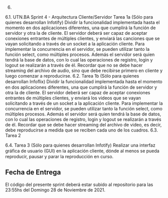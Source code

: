 6.
6.1.
UTN.BA
Sprint 4 - Arquitectura Cliente/Servidor
Tarea 1a (Sólo para quienes desarrollan Infotify)
Dividir la funcionalidad implementada hasta el momento en dos aplicaciones diferentes, una que
cumplirá la función de servidor y otra la de cliente. El servidor deberá ser capaz de aceptar conexiones
entrantes de múltiples clientes, y enviará las canciones que se vayan solicitando a través de un socket
a la aplicación cliente. Para implementar la concurrencia en el servidor, se pueden utilizar tanto la
función select, como múltiples procesos. Además el servidor será quien tendrá la base de datos, con lo
cual las operaciones de registro, login y logout se realizarán a través de él. Recordar que no se debe
hacer streaming del archivo de audio, sino que debe recibirse primero en cliente y luego comenzar a
reproducirse.
6.2.
Tarea 1b (Sólo para quienes desarrollan Infoﬂix)
Dividir la funcionalidad implementada hasta el momento en dos aplicaciones diferentes, una que
cumplirá la función de servidor y otra la de cliente. El servidor deberá ser capaz de aceptar conexiones
entrantes de múltiples clientes, y enviará los videos que se vayan solicitando a través de un socket
a la aplicación cliente. Para implementar la concurrencia en el servidor, se pueden utilizar tanto la
función select, como múltiples procesos. Además el servidor será quien tendrá la base de datos, con
lo cual las operaciones de registro, login y logout se realizarán a través de él. Recordar que se debe
hacer streaming del archivo de video, es decir, debe reproducirse a medida que se reciben cada uno
de los cuadros.
6.3.
Tarea 2

6.4.
Tarea 3 (Sólo para quienes desarrollan Infotify)
Realizar una interfaz gráﬁca de usuario (GUI) en la aplicación cliente, dónde al menos se pueda
reproducir, pausar y parar la reproducción en curso.

## Fecha de Entrega
El código del presente sprint deberá estar subido al repositorio para las 23:55hs del Domingo 28 de
Noviembre de 2021.
